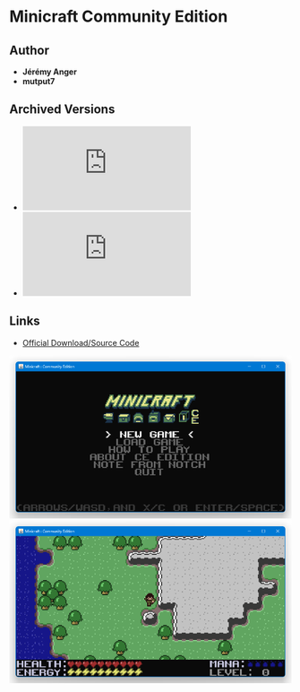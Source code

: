 <detail>

# Minicraft Community Edition　　 
  
>
  
## Author 
- **Jérémy Anger** 
- **mutput7** 

## Archived Versions 
- ![Minicraft Community Edition - Latest](https://github.com/FurnishedChunk/Minicraft-Mod-Archives/raw/master/Minicraft%20Mods/Minicraft%20Community%20Edition/minicraftce.jar) 
- ![Minicraft Community Edition - Old](https://github.com/FurnishedChunk/Minicraft-Mod-Archives/raw/master/Minicraft%20Mods/Minicraft%20Community%20Edition/ld22_CE.jar) 

## Links
- [Official Download/Source Code](https://github.com/mutput7/Minicraft_CE)  

![minice_main](https://github.com/FurnishedChunk/Minicraft-Mod-Archives/blob/master/readme_shot/minice_main.png)
![minice](https://github.com/FurnishedChunk/Minicraft-Mod-Archives/blob/master/readme_shot/minice.png)
</detail>
<p>

<detail>